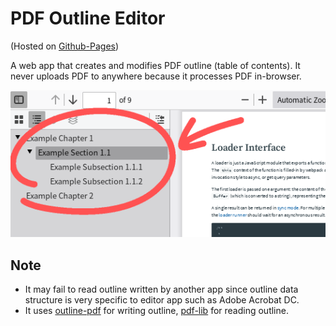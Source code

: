 # PDF Outline Editor

(Hosted on [Github-Pages](https://fujifruity.github.io/pdf-outline-editor))

A web app that creates and modifies PDF outline (table of contents).  It never uploads PDF to anywhere because it processes PDF in-browser.

![PDF document outline](src/lets-create-this.png)

## Note

- It may fail to read outline written by another app since outline data structure is very specific to editor app such as Adobe Acrobat DC.
- It uses [outline-pdf](https://github.com/lillallol/outline-pdf) for writing outline, [pdf-lib](https://pdf-lib.js.org/) for reading outline.